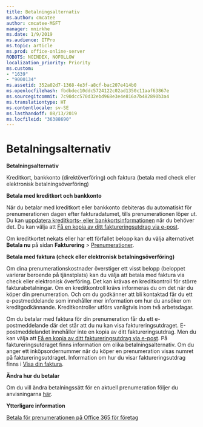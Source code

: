 ```yaml
---
title: Betalningsalternativ
ms.author: cmcatee
author: cmcatee-MSFT
manager: mnirkhe
ms.date: 1/9/2019
ms.audience: ITPro
ms.topic: article
ms.prod: office-online-server
ROBOTS: NOINDEX, NOFOLLOW
localization_priority: Priority
ms.custom:
- "1639"
- "9000134"
ms.assetid: 352a02d7-1368-4e3f-a8cf-bac207e414b0
ms.openlocfilehash: fbdbdec10ddc5724122c02ad1350c11aaf63867e
ms.sourcegitcommit: 7c90dcc570d32ebd968e3e4e816a7b482890b3a4
ms.translationtype: HT
ms.contentlocale: sv-SE
ms.lasthandoff: 08/13/2019
ms.locfileid: "36388690"
---
```

# <a name="payment-options"></a>Betalningsalternativ

**Betalningsalternativ**
  
Kreditkort, bankkonto (direktöverföring) och faktura (betala med check eller elektronisk betalningsöverföring)
  
**Betala med kreditkort och bankkonto**
  
När du betalar med kreditkort eller bankkonto debiteras du automatiskt för prenumerationen dagen efter fakturadatumet, tills prenumerationen löper ut. Du kan [uppdatera kreditkorts- eller bankkortsinformationen](https://docs.microsoft.com/office365/admin/subscriptions-and-billing/add-update-or-remove-credit-card-or-bank-account) när du behöver det. Du kan välja att [Få en kopia av ditt faktureringsutdrag via e-post](https://docs.microsoft.com/office365/admin/subscriptions-and-billing/pay-for-your-subscription#receive-a-copy-of-your-billing-statement-in-email).
  
Om kreditkortet nekats eller har ett förfallet belopp kan du välja alternativet **Betala nu** på sidan **Fakturering** \> [Prenumerationer](https://portal.office.com/adminportal/home#/subscriptions).
  
**Betala med faktura (check eller elektronisk betalningsöverföring)**
  
Om dina prenumerationskostnader överstiger ett visst belopp (beloppet varierar beroende på tjänstplats) kan du välja att betala med faktura via check eller elektronisk överföring. Det kan krävas en kreditkontroll för större fakturabetalningar. Om en kreditkontroll krävs informeras du om det när du köper din prenumeration. Och om du godkänner att bli kontaktad får du ett e-postmeddelande som innehåller mer information om hur du ansöker om kreditgodkännande. Kreditkontroller utförs vanligtvis inom två arbetsdagar.
  
Om du betalar med faktura för din prenumeration får du ett e-postmeddelande där det står att du nu kan visa faktureringsutdraget. E-postmeddelandet innehåller inte en kopia av ditt faktureringsutdrag. Men du kan välja att [Få en kopia av ditt faktureringsutdrag via e-post](https://docs.microsoft.com/office365/admin/subscriptions-and-billing/pay-for-your-subscription#receive-a-copy-of-your-billing-statement-in-email). På faktureringsutdraget finns information om olika betalningsalternativ. Om du anger ett inköpsordernummer när du köper en prenumeration visas numret på faktureringsutdraget. Information om hur du visar faktureringsutdrag finns i [Visa din faktura](https://docs.microsoft.com/office365/admin/subscriptions-and-billing/view-your-bill-or-invoice).
  
**Ändra hur du betalar**
  
Om du vill ändra betalningssätt för en aktuell prenumeration följer du anvisningarna [här](https://docs.microsoft.com/office365/admin/subscriptions-and-billing/change-payment-method).
  
**Ytterligare information**
  
[Betala för prenumerationen på Office 365 för företag](https://docs.microsoft.com/office365/admin/subscriptions-and-billing/pay-for-your-subscription)